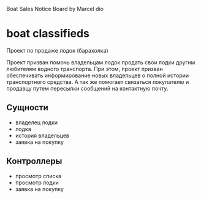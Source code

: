Boat Sales Notice Board by Marcel dio
# boat classifieds
Проект по продаже лодок (барахолка)

Проект призван помочь владельцам лодок продать свои лодки другим любителям водного транспорта.
При этом, проект призван обеспечивать информирование новых владельцев о полной истории 
транспортного средства. А так же помогает связаться покупателю и продавцу путем пересылки 
сообщений на контактную почту.

## Сущности
- владелец лодки
- лодка
- история владельцев
- заявка на покупку

## Контроллеры
- просмотр списка
- просмотр лодки
- заявка на покупку